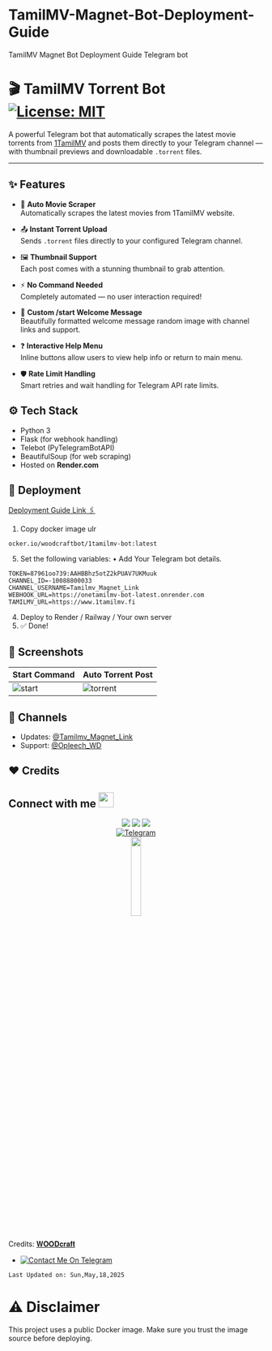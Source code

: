# TamilMV-Magnet-Bot-Deployment-Guide
TamilMV Magnet Bot Deployment Guide Telegram bot

# 🎬 TamilMV Torrent Bot [![License: MIT][License-Badge]](LICENSE)

A powerful Telegram bot that automatically scrapes the latest movie torrents from [1TamilMV](https://www.1tamilmv.fi) and posts them directly to your Telegram channel — with thumbnail previews and downloadable `.torrent` files.

---

## ✨ Features

- 🔄 **Auto Movie Scraper**  
  Automatically scrapes the latest movies from 1TamilMV website.

- 📤 **Instant Torrent Upload**  
  Sends `.torrent` files directly to your configured Telegram channel.

- 🖼️ **Thumbnail Support**  
  Each post comes with a stunning thumbnail to grab attention.

- ⚡ **No Command Needed**  
  Completely automated — no user interaction required!

- 💬 **Custom /start Welcome Message**  
  Beautifully formatted welcome message random image with channel links and support.

- ❓ **Interactive Help Menu**  
  Inline buttons allow users to view help info or return to main menu.

- 🛡️ **Rate Limit Handling**  
  Smart retries and wait handling for Telegram API rate limits.


## ⚙️ Tech Stack

- Python 3
- Flask (for webhook handling)
- Telebot (PyTelegramBotAPI)
- BeautifulSoup (for web scraping)
- Hosted on **Render.com**


## 🚀 Deployment
[Deployment Guide Link 🖇️](https://sudor2spr.github.io/TamilMV-Magnet-Bot-Deployment-Guide/)

1. Copy docker image ulr
 ```
ocker.io/woodcraftbot/1tamilmv-bot:latest
```
5. Set the following variables:
   • Add Your Telegram bot details.
```
TOKEN=87961oo739:AAHBBhz5otZ2kPUAV7UKMuuk
CHANNEL_ID=-10088800033
CHANNEL_USERNAME=Tamilmv_Magnet_Link
WEBHOOK_URL=https://onetamilmv-bot-latest.onrender.com
TAMILMV_URL=https://www.1tamilmv.fi
```

4. Deploy to Render / Railway / Your own server
5. ✅ Done!


## 📸 Screenshots

| Start Command | Auto Torrent Post |
|---------------|-------------------|
| ![start](https://raw.githubusercontent.com/SudoR2spr/TamilMV-Magnet-Bot-Deployment-Guide/refs/heads/master/Op-Screenshot/start-message.jpg) | ![torrent](https://raw.githubusercontent.com/SudoR2spr/TamilMV-Magnet-Bot-Deployment-Guide/refs/heads/master/Op-Screenshot/op-screenshot.jpg) |


## 📢 Channels

- Updates: [@Tamilmv_Magnet_Link](https://t.me/Tamilmv_Magnet_Link)  
- Support: [@Opleech_WD](https://t.me/Opleech_WD)

## ❤️ Credits

## Connect with me <img src="https://media.giphy.com/media/iY8CRBdQXODJSCERIr/giphy.gif" width="30px">
<p align="center">
<a href="https://t.me/Opleech_WD"><img src="https://img.shields.io/badge/-𝐖𝐎𝐎𝐃𝐜𝐫𝐚𝐟𝐭 𝐌𝐢𝐫𝐫𝐨𝐫 𝐙𝐨𝐧𝐞™%20%20-0077B5?style=flat&logo=Telegram&logoColor=white"/></a>
<a href="https://t.me/WD_Topic_Group"><img src="https://img.shields.io/badge/-Wᴅ Tᴏᴘɪᴄ Gʀᴏᴜᴘ%20%20-0077B5?style=flat&logo=Telegram&logoColor=white"/></a>
<a href="https://t.me/WD_Request_Bot"><img src="https://img.shields.io/badge/-𝐖𝐎𝐎𝐃𝐜𝐫𝐚𝐟𝐭,𝐬 𝐁𝐨𝐭%20%20-0077B5?style=flat&logo=Telegram&logoColor=white"/></a>
 <br>
<a href="https://t.me/Opleech"><img title="Telegram" src="https://img.shields.io/static/v1?label=WD.Zone&message=TG&color=blue-green"></a> 
 <br>
<img src="https://media.giphy.com/media/jpVnC65DmYeyRL4LHS/giphy.gif" width="20%"> 
</p>
 

Credits: [𝐖𝐎𝐎𝐃𝐜𝐫𝐚𝐟𝐭](https://t.me/Farooq_is_KING)

- [![Contact Me On Telegram](https://img.shields.io/badge/Telegram-2CA5E0?style=for-the-badge&logo=telegram&logoColor=white)](https://t.me/Farooq_is_king)

[Code Issues]:          https://img.shields.io/github/issues/SudoR2spr/TamilMV-Magnet-Bot-Deployment-Guide?label=Issues
[License-Badge]:        https://img.shields.io/badge/License-MIT-blue.svg

`Last Updated on: Sun,May,18,2025`


# ⚠️ Disclaimer
This project uses a public Docker image. Make sure you trust the image source before deploying.
